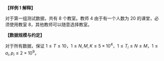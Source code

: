 **【样例 1 解释】**

对于第一组测试数据，共有 $8$ 个教室。教师 $4$ 由于有一个人数为 $20$ 的课堂，必须使用教室 $8$，其他教师可以随意选择教室。

**【数据规模与约定】**

对于所有数据，保证 $1 \le T \le 10$，$1 \le N,M,K \le 5 \times 10^4$，$1 \le T_i \le N \le M$，$1 \le a_i,p_i \le 2 \times 10^9$。

